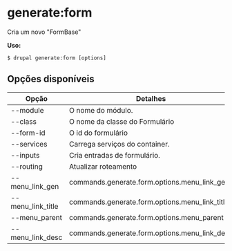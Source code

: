 # generate:form
Cria um novo "FormBase"

**Uso:**
```
$ drupal generate:form [options] 
```

## Opções disponíveis
Opção | Detalhes
-------|-------------
--module | O nome do módulo.
--class | O nome da classe do Formulário
--form-id | O id do formulário
--services | Carrega serviços do container.
--inputs | Cria entradas de formulário.
--routing | Atualizar roteamento
--menu_link_gen | commands.generate.form.options.menu_link_gen
--menu_link_title | commands.generate.form.options.menu_link_title
--menu_parent | commands.generate.form.options.menu_parent
--menu_link_desc | commands.generate.form.options.menu_link_desc
